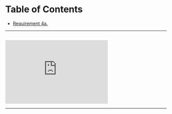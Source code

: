 <h1>Table of Contents</h1>

<ul>
<li><a href="zephyrcarter.github.io/#4a.">Requirement 4a.</a></li>
  
</ul>

<hr>

<div id="4a.">
<h2></h2>
</div>
<iframe width="320" height="200" src="https://youtu.be/UkID_0K0mE0?si=YiLMjd-WycM17i3C" title="YouTube video player" frameborder="0" allow="accelerometer; autoplay; picture-in-picture; web-share" allowfullscreen></iframe>
<hr>

